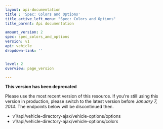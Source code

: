 ```yaml
---
layout: api-documentation
title : 'Spec: Colors and Options'
title_active_left_menu: "Spec: Colors and Options"
title_parent: Api documentation

amount_version: 2
spec: spec_colors_and_options
version: v1
api: vehicle
dropdown-link: ''


level: 2
overview: page_version

---
```



<div class="notification-message">

 <p><b>This version has been deprecated</b></p>

 <p>Please use the most recent version of this resource. If you're still using this version in production, please switch to the latest version before <i>January 7, 2014</i>. The  endpoints below will be discontinued then.</p>

</div>

* v1/api/vehicle-directory-ajax/vehicle-options/options
* v1/api/vehicle-directory-ajax/vehicle-options/colors
